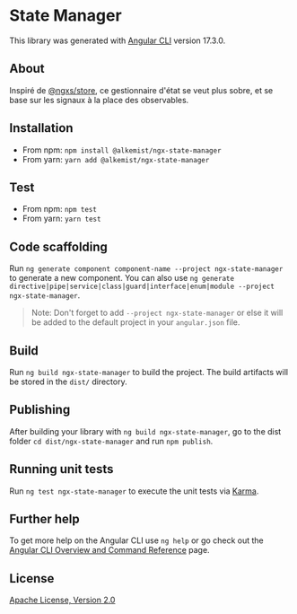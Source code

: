 # State Manager

This library was generated with [Angular CLI](https://github.com/angular/angular-cli) version 17.3.0.

## About

Inspiré de [@ngxs/store](https://github.com/ngxs/store), ce gestionnaire d'état se veut plus sobre,
et se base sur les signaux à la place des observables.

## Installation

* From npm: `npm install @alkemist/ngx-state-manager`
* From yarn: `yarn add @alkemist/ngx-state-manager`

## Test

* From npm: `npm test`
* From yarn: `yarn test`

## Code scaffolding

Run `ng generate component component-name --project ngx-state-manager` to generate a new component. You can also use `ng generate directive|pipe|service|class|guard|interface|enum|module --project ngx-state-manager`.
> Note: Don't forget to add `--project ngx-state-manager` or else it will be added to the default project in your `angular.json` file.

## Build

Run `ng build ngx-state-manager` to build the project. The build artifacts will be stored in the `dist/` directory.

## Publishing

After building your library with `ng build ngx-state-manager`, go to the dist folder `cd dist/ngx-state-manager` and run `npm publish`.

## Running unit tests

Run `ng test ngx-state-manager` to execute the unit tests via [Karma](https://karma-runner.github.io).

## Further help

To get more help on the Angular CLI use `ng help` or go check out the [Angular CLI Overview and Command Reference](https://angular.io/cli) page.

## License

[Apache License, Version 2.0](http://www.apache.org/licenses/LICENSE-2.0.html)
